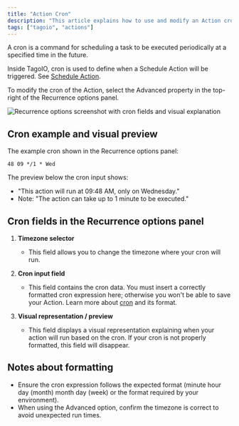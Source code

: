```yaml
---
title: "Action Cron"
description: "This article explains how to use and modify an Action cron in TagoIO, showing where to enter a cron expression and what each part of the interface means."
tags: ["tagoio", "actions"]
---
```

A cron is a command for scheduling a task to be executed periodically at a specified time in the future.

Inside TagoIO, cron is used to define when a Schedule Action will be triggered. See [Schedule Action](/docs/tagoio/actions/trigger-by-schedule.md).

To modify the cron of the Action, select the Advanced property in the top-right of the Recurrence options panel.

![Recurrence options screenshot with cron fields and visual explanation](/docs_imagem/tagoio/action-cron-2.png)

## Cron example and visual preview

The example cron shown in the Recurrence options panel:

```cron
48 09 */1 * Wed
```

The preview below the cron input shows:
- "This action will run at 09:48 AM, only on Wednesday."
- Note: "The action can take up to 1 minute to be executed."

## Cron fields in the Recurrence options panel

1. **Timezone selector**
   - This field allows you to change the timezone where your cron will run.

2. **Cron input field**
   - This field contains the cron data. You must insert a correctly formatted cron expression here; otherwise you won't be able to save your Action. Learn more about [cron](https://en.wikipedia.org/wiki/Cron) and its format.

3. **Visual representation / preview**
   - This field displays a visual representation explaining when your action will run based on the cron. If your cron is not properly formatted, this field will disappear.

## Notes about formatting

- Ensure the cron expression follows the expected format (minute hour day (month) month day (week) or the format required by your environment).
- When using the Advanced option, confirm the timezone is correct to avoid unexpected run times.
